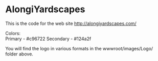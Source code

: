 # AlongiYardscapes
 This is the code for the web site http://alongiyardscapes.com/  
   
Colors:   
Primary - #c96722
Secondary - #124a2f

You will find the logo in various formats in the wwwroot/images/Logo/ folder above.

 
